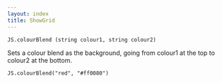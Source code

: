 ```yaml
---
layout: index
title: ShowGrid
---
```


    JS.colourBlend (string colour1, string colour2)

Sets a colour blend as the background, going from colour1 at the top to colour2 at the bottom.

```
JS.colourBlend("red", "#ff0080")
```
